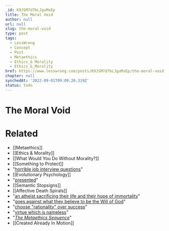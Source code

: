 ```yaml
---
_id: K9JSM7d7bLJguMxEp
title: The Moral Void
author: null
url: null
slug: the-moral-void
type: post
tags:
  - LessWrong
  - Concept
  - Post
  - Metaethics
  - Ethics_& Morality
  - Ethics_&_Morality
href: https://www.lesswrong.com/posts/K9JSM7d7bLJguMxEp/the-moral-void
chapter: null
synchedAt: '2022-09-01T09:09:20.319Z'
status: todo
---
```


# The Moral Void


# Related

- [[Metaethics]]
- [[Ethics & Morality]]
- [[What Would You Do Without Morality?]]
- [[Something to Protect]]
- "[horrible job interview questions](http://www.youtube.com/watch?v=1dWMIuipn_c)"
- [[Evolutionary Psychology]]
- "[presented](http://books.google.com/books?id=igN6Q9weoYQC&pg=PA39&lpg=PA39&dq=tamarin+joshua&source=web&ots=UU-Z3a1IWn&sig=INNgmxQHyvvdF_00Z4W3zH0O_sY&hl=en&sa=X&oi=book_result&resnum=3&ct=result#PPA39,M1)"
- [[Semantic Stopsigns]]
- [[Affective Death Spirals]]
- "[an atheist sacrificing their life and their hope of immortality](/lw/ll/mere_messiahs/)"
- "[goes against what they believe to be the Will of God](/lw/ll/mere_messiahs/gol)"
- "[choose "rationality" over success](/lw/nc/newcombs_problem_and_regret_of_rationality/)"
- "[virtue which is nameless](http://yudkowsky.net/virtues/)"
- "[_The Metaethics Sequence_](http://wiki.lesswrong.com/wiki/Metaethics_sequence)"
- [[Created Already In Motion]]